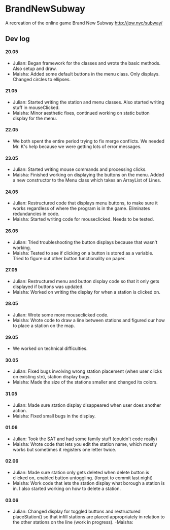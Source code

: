 # BrandNewSubway
A recreation of the online game Brand New Subway http://jpw.nyc/subway/

## Dev log

#### 20.05
- Julian: Began framework for the classes and wrote the basic methods. Also setup and draw.
- Maisha: Added some default buttons in the menu class. Only displays. Changed circles to ellipses.

#### 21.05
- Julian: Started writing the station and menu classes. Also started writing stuff in mouseClicked.
- Maisha: Minor aesthetic fixes, continued working on static button display for the menu.

#### 22.05 
- We both spent the entire period trying to fix merge conflicts. We needed Mr. K's help because we were getting lots of error messages.

#### 23.05 
- Julian: Started writing mouse commands and processing clicks. 
- Maisha: Finished working on displaying the buttons on the menu. Added a new constructor to the Menu class which takes an ArrayList of Lines. 

#### 24.05
- Julian: Restructured code that displays menu buttons, to make sure it works regardless of where the program is in the game. Eliminates redundancies in code.
- Maisha: Started writing code for mouseclicked. Needs to be tested. 

#### 26.05
- Julian: Tried troubleshooting the button displays because that wasn't working.
- Maisha: Tested to see if clicking on a button is stored as a variable. Tried to figure out other button functionality on paper. 

#### 27.05
- Julian: Restructured menu and button display code so that it only gets displayed if buttons was updated.
- Maisha: Worked on writing the display for when a station is clicked on. 

#### 28.05 
- Julian: Wrote some more mouseclicked code.
- Maisha: Wrote code to draw a line between stations and figured our how to place a station on the map.  

#### 29.05
- We worked on technical difficulties.

#### 30.05
- Julian: Fixed bugs involving wrong station placement (when user clicks on existing stn), station display bugs.
- Maisha: Made the size of the stations smaller and changed its colors.

#### 31.05
- Julian: Made sure station display disappeared when user does another action.
- Maisha: Fixed small bugs in the display. 

#### 01.06
- Julian: Took the SAT and had some family stuff (couldn't code really)
- Maisha: Wrote code that lets you edit the station name, which mostly works but sometimes it registers one letter twice. 

#### 02.06
- Julian: Made sure station only gets deleted when delete button is clicked on, enabled button untoggling. (forgot to commit last night)
- Maisha: Work code that lets the station display what borough a station is in. I also started working on how to delete a station. 

#### 03.06
- Julian: Changed display for toggled buttons and restructured placeStation() so that infill stations are placed appropriately in relation to the other stations on the line (work in progress).
-Maisha: 

